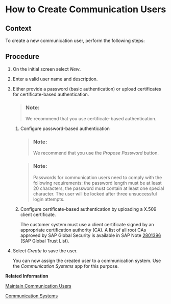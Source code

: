 <!-- loio0377adea0401467f939827242c1f4014 -->

# How to Create Communication Users



<a name="loio0377adea0401467f939827242c1f4014__HowToCreateCommUsers_context"/>

## Context

To create a new communication user, perform the following steps:



<a name="loio0377adea0401467f939827242c1f4014__HowToCreateCommUsers_steps"/>

## Procedure

1.  On the initial screen select *New*.

2.  Enter a valid user name and description.

3.  Either provide a password \(basic authentication\) or upload certificates for certificate-based authentication.

    > ### Note:  
    > We recommend that you use certificate-based authentication.

    1.  Configure password-based authentication

        > ### Note:  
        > We recommend that you use the *Propose Password* button.

        > ### Note:  
        > Passwords for communication users need to comply with the following requirements: the password length must be at least 20 characters, the password must contain at least one special character. The user will be locked after three unsuccessful login attempts.

    2.  Configure certificate-based authentication by uploading a X.509 client certificate.

        The customer system must use a client certificate signed by an appropriate certification authority \(CA\). A list of all root CAs approved by SAP Global Security is available in SAP Note [2801396](https://launchpad.support.sap.com/#/notes/2801396) \(SAP Global Trust List\).


4.  Select *Create* to save the user.

    You can now assign the created user to a communication system. Use the *Communication Systems* app for this purpose.


**Related Information**  


[Maintain Communication Users](maintain-communication-users-eef80dd.md "You can use this app to create and edit communication users. Communication users are used by solutions to authenticate themselves to be able to post data.")

[Communication Systems](communication-systems-15663c1.md "You can use this app to create communication systems. Communication systems are created to enable the communication among different systems.")

